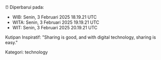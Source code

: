 ⏰ Diperbarui pada:
- WIB: Senin, 3 Februari 2025 18.19.21 UTC
- WITA: Senin, 3 Februari 2025 19.19.21 UTC
- WIT: Senin, 3 Februari 2025 20.19.21 UTC

Kutipan Inspiratif:
"Sharing is good, and with digital technology, sharing is easy."


Kategori: technology

